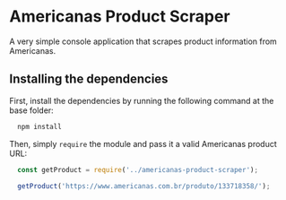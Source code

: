 # Americanas Product Scraper

A very simple console application that scrapes product information from Americanas.

## Installing the dependencies

First, install the dependencies by running the following command at the base folder:

```bash
  npm install
```

Then, simply `require` the module and pass it a valid Americanas product URL:

```js
  const getProduct = require('../americanas-product-scraper');

  getProduct('https://www.americanas.com.br/produto/133718358/');
```
